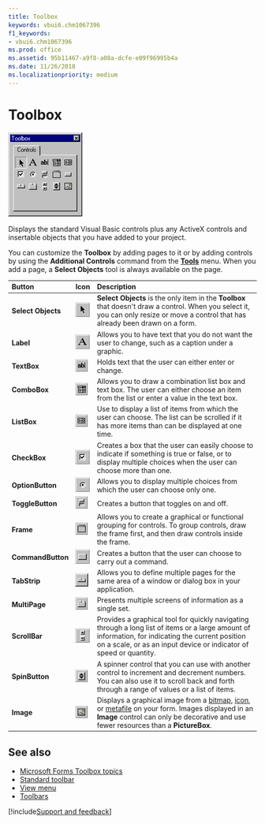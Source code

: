 ```yaml
---
title: Toolbox
keywords: vbui6.chm1067396
f1_keywords:
- vbui6.chm1067396
ms.prod: office
ms.assetid: 95b11467-a9f8-a08a-dcfe-e09f96995b4a
ms.date: 11/26/2018
ms.localizationpriority: medium
---
```



# Toolbox

![Toolbox](../../../images/toolbox_ZA01201770.gif)

Displays the standard Visual Basic controls plus any ActiveX controls and insertable objects that you have added to your project.

You can customize the **Toolbox** by adding pages to it or by adding controls by using the **Additional Controls** command from the **[Tools](tools-menu.md)** menu. When you add a page, a **Select Objects** tool is always available on the page.
    
|Button|Icon|Description|
|:-----|:---|:----------|
|**Select Objects**|![Standard toolbox controls](../../../images/tb_pntr_ZA01201663.gif)| **Select Objects** is the only item in the **Toolbox** that doesn't draw a control. When you select it, you can only resize or move a control that has already been drawn on a form.|
|**Label**|![Label](../../../images/tb_label_ZA01201660.gif) |Allows you to have text that you do not want the user to change, such as a caption under a graphic.|
|**TextBox**|![Text box](../../../images/avhtb005_ZA01201581.gif)|Holds text that the user can either enter or change.|
|**ComboBox**|![Combo box](../../../images/avhtb001_ZA01201577.gif) |Allows you to draw a combination list box and text box. The user can either choose an item from the list or enter a value in the text box.|
|**ListBox**|![List box](../../../images/avhtb004_ZA01201580.gif)|Use to display a list of items from which the user can choose. The list can be scrolled if it has more items than can be displayed at one time.|
|**CheckBox**|![Check box](../../../images/tb_chkbx_ZA01201659.gif)|Creates a box that the user can easily choose to indicate if something is true or false, or to display multiple choices when the user can choose more than one.|
|**OptionButton**|![Option button](../../../images/tb_optn_ZA01201662.gif)|Allows you to display multiple choices from which the user can choose only one.|
|**ToggleButton**|![Toggle button](../../../images/tb_togbut_ZA01201666.gif)|Creates a button that toggles on and off.|
|**Frame**|![Frame](../../../images/avhtb002_ZA01201578.gif)|Allows you to create a graphical or functional grouping for controls. To group controls, draw the frame first, and then draw controls inside the frame.|
|**CommandButton**|![Command button](../../../images/tb_buttn_ZA01201658.gif)|Creates a button that the user can choose to carry out a command.|
|**TabStrip**|![Tab strip](../../../images/tb_tabst_ZA01201665.gif)|Allows you to define multiple pages for the same area of a window or dialog box in your application.|
|**MultiPage**|![Multi page](../../../images/tb_multi_ZA01201661.gif)|Presents multiple screens of information as a single set.|
|**ScrollBar**|![Scroll bar](../../../images/tb_vscrl_ZA01201667.gif)|Provides a graphical tool for quickly navigating through a long list of items or a large amount of information, for indicating the current position on a scale, or as an input device or indicator of speed or quantity.|
|**SpinButton**|![Spin button](../../../images/tb_spinb_ZA01201664.gif) |A spinner control that you can use with another control to increment and decrement numbers. You can also use it to scroll back and forth through a range of values or a list of items.|
|**Image**|![Image](../../../images/avhtb003_ZA01201579.gif) |Displays a graphical image from a [bitmap](../../Glossary/vbe-glossary.md#bitmap), [icon](../../Glossary/vbe-glossary.md#icon), or [metafile](../../Glossary/vbe-glossary.md#metafile) on your form. Images displayed in an **Image** control can only be decorative and use fewer resources than a **PictureBox**.|

## See also

- [Microsoft Forms Toolbox topics](concepts-microsoft-forms.md)
- [Standard toolbar](standard-toolbar.md)
- [View menu](view-menu.md)
- [Toolbars](../toolbars.md)

[!include[Support and feedback](~/includes/feedback-boilerplate.md)]
